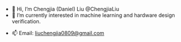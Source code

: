 - 👋 Hi, I’m Chengjia (Daniel) Liu @ChengjiaLiu
- 👀 I’m currently interested in machine learning and hardware design verification.
<!---
- 🌱 I’m currently learning ...
- 💞️ I’m looking to collaborate on ...
--->
- 📫 Email: liuchengjia0809@gmail.com

<!---
ChengjiaLiu/ChengjiaLiu is a ✨ special ✨ repository because its `README.md` (this file) appears on your GitHub profile.
You can click the Preview link to take a look at your changes.
--->
